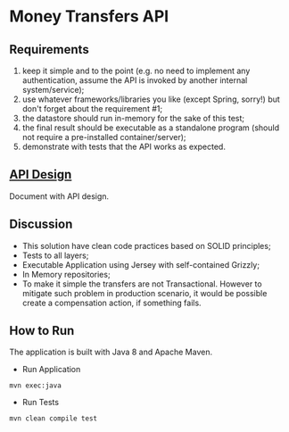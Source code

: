# Money Transfers API
## Requirements
1. keep it simple and to the point (e.g. no need to implement any authentication, assume the API is invoked by another  internal system/service);
1. use whatever frameworks/libraries you like (except Spring, sorry!) but don't forget about the requirement #1;
1. the datastore should run in-memory for the sake of this test;
1. the final result should be executable as a standalone program (should not require a pre-installed container/server);
1. demonstrate with tests that the API works as expected.

## [API Design](API.md)

Document with API design.

## Discussion

* This solution have clean code practices based on SOLID principles;
* Tests to all layers;
* Executable Application using Jersey with self-contained Grizzly;
* In Memory repositories;
* To make it simple the transfers are not Transactional. 
However to mitigate such problem in production scenario, it would be possible create a compensation action, if something fails.

## How to Run

The application is built with Java 8 and Apache Maven.

* Run Application

```
mvn exec:java
```

* Run Tests

```
mvn clean compile test
```